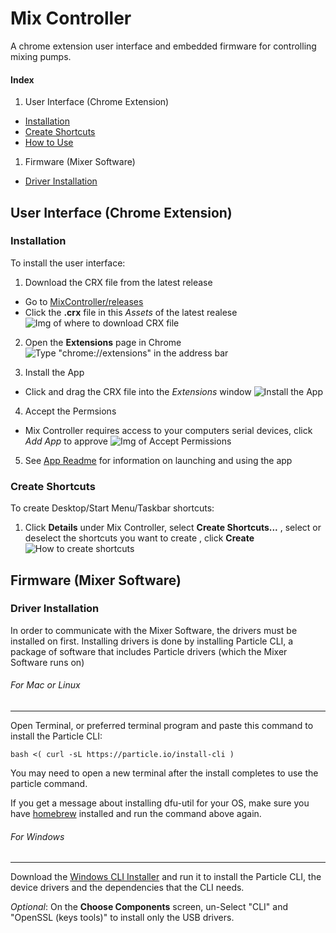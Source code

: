# Mix Controller
A chrome extension user interface and embedded firmware for controlling mixing pumps.

#### Index
1. User Interface (Chrome Extension)
  * [Installation](#installation)
  * [Create Shortcuts](#create-shortcuts)
  * [How to Use](#how-to-use)
1. Firmware (Mixer Software)
  * [Driver Installation](#driver-installation)

## User Interface (Chrome Extension)
### Installation
To install the user interface:
1. Download the CRX file from the latest release
  - Go to [MixController/releases](https://github.com/bveenema/MixController/releases)
  - Click the **.crx** file in this *Assets* of the latest realese
  ![Img of where to download CRX file][JPG_downloadCRX]

2. Open the **Extensions** page in Chrome
![Type "chrome://extensions" in the address bar][JPG_GoToExtensions]

3. Install the App
  - Click and drag the CRX file into the *Extensions* window
  ![Install the App][JPG_installApp]

4. Accept the Permsions
  - Mix Controller requires access to your computers serial devices, click *Add App* to approve
  ![Img of Accept Permissions][JPG_acceptPermissions]

5. See [App Readme](https://github.com/bveenema/MixController/blob/master/Chrome%20Extension/README.md) for information on launching and using the app

### Create Shortcuts
To create Desktop/Start Menu/Taskbar shortcuts:
1. Click **Details** under Mix Controller, select **Create Shortcuts...** , select or deselect the shortcuts you want to create , click **Create**
![How to create shortcuts][JPG_CreateShortcuts]

## Firmware (Mixer Software)
### Driver Installation
In order to communicate with the Mixer Software, the drivers must be installed on first. Installing drivers is done by installing Particle CLI, a package of software that includes Particle drivers (which the Mixer Software runs on)

###### For Mac or Linux
---

Open Terminal, or preferred terminal program and paste this command to install the Particle CLI:

``` terminal
bash <( curl -sL https://particle.io/install-cli )
```

You may need to open a new terminal after the install completes to use the particle command.

If you get a message about installing dfu-util for your OS, make sure you have [homebrew](https://brew.sh/) installed and run the command above again.

###### For Windows
---
Download the [Windows CLI Installer](https://binaries.particle.io/cli/installer/windows/ParticleCLISetup.exe) and run it to install the Particle CLI, the device drivers and the dependencies that the CLI needs.

*Optional*: On the **Choose Components** screen, un-Select "CLI" and "OpenSSL (keys tools)" to install only the USB drivers.





[JPG_downloadZIP]: ReadmeAssets/DownloadZip.jpg "How to download ZIP"
[JPG_GoToExtensions]: ReadmeAssets/GoToExtensions.jpg "Or type \"chrome://extensions\" in the address bar"
[JPG_LoadUnpackedExtension]: ReadmeAssets/LoadUnpackedExtension.jpg "Check the box next to \"Developer Mode\" and then click \"Load unpacked extension\""
[JPG_MixControllerExtension]: ReadmeAssets/MixControllerExtension.jpg "Mix Controller Extension"
[JPG_CreateShortcuts]: ReadmeAssets/CreateShortcuts.jpg "How to create shortcuts"
[JPG_downloadCRX]: ReadmeAssets/downloadCRX.jpg "Where to download CRX"
[JPG_installApp]: ReadmeAssets/installApp.jpg "Click and drag to install"
[JPG_acceptPermissions]: ReadmeAssets/acceptPermission.jpg "Click Add App to accept serial permissions"
